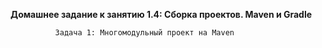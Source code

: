 **Домашнее задание к занятию 1.4: Сборка проектов. Maven и Gradle**

              Задача 1: Многомодульный проект на Maven